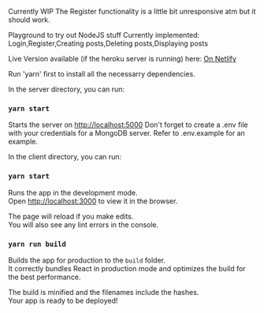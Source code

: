 Currently WIP
The Register functionality is a little bit unresponsive atm but it should work.

Playground to try out NodeJS stuff
Currently implemented: Login,Register,Creating posts,Deleting posts,Displaying posts

Live Version available (if the heroku server is running) here: [On Netlify](https://amazing-scone-57106f.netlify.app/)

Run 'yarn' first to install all the necessarry dependencies.

In the server directory, you can run:

### `yarn start`

Starts the server on [http://localhost:5000](http://localhost:5000)
Don't forget to create a .env file with your credentials for a MongoDB server.
Refer to .env.example for an example.

In the client directory, you can run:

### `yarn start`

Runs the app in the development mode.\
Open [http://localhost:3000](http://localhost:3000) to view it in the browser.

The page will reload if you make edits.\
You will also see any lint errors in the console.

### `yarn run build`

Builds the app for production to the `build` folder.\
It correctly bundles React in production mode and optimizes the build for the best performance.

The build is minified and the filenames include the hashes.\
Your app is ready to be deployed!

